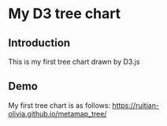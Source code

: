 # My D3 tree chart

## Introduction
This is my first tree chart drawn by D3.js

## Demo
My first tree chart is as follows:
https://ruitian-olivia.github.io/metamap_tree/



